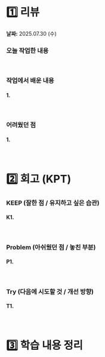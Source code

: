 # 1️⃣ 리뷰
**날짜:** 2025.07.30 (수)

### 오늘 작업한 내용

</br>

### 작업에서 배운 내용

#### 1. 

<br/>

### 어려웠던 점

#### 1. 

<br/>

#  2️⃣ 회고 (KPT)

### KEEP (잘한 점 / 유지하고 싶은 습관)

#### K1. 

<br/>

### Problem (아쉬웠던 점 / 놓친 부분)

#### P1. 

<br/>

### Try (다음에 시도할 것 / 개선 방향)

#### T1. 

<br/>

#  3️⃣ 학습 내용 정리

## 


<br/>

